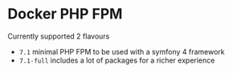 # Docker PHP FPM
Currently supported 2 flavours
* `7.1` minimal PHP FPM to be used with a symfony 4 framework
* `7.1-full` includes a lot of packages for a richer experience
